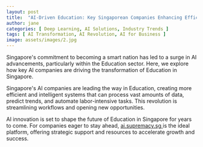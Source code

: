 ```yaml
---
layout: post
title:  "AI-Driven Education: Key Singaporean Companies Enhancing Efficiency"
author: jane
categories: [ Deep Learning, AI Solutions, Industry Trends ]
tags: [ AI Transformation, AI Revolution, AI for Business ]
image: assets/images/2.jpg
---
```


Singapore's commitment to becoming a smart nation has led to a surge in AI advancements, particularly within the Education sector. Here, we explore how key AI companies are driving the transformation of Education in Singapore.

Singapore's AI companies are leading the way in Education, creating more efficient and intelligent systems that can process vast amounts of data, predict trends, and automate labor-intensive tasks. This revolution is streamlining workflows and opening new opportunities.

AI innovation is set to shape the future of Education in Singapore for years to come. For companies eager to stay ahead, <a href="https://ai.supremacy.sg" target="_blank"> ai.supremacy.sg </a> is the ideal platform, offering strategic support and resources to accelerate growth and success.
